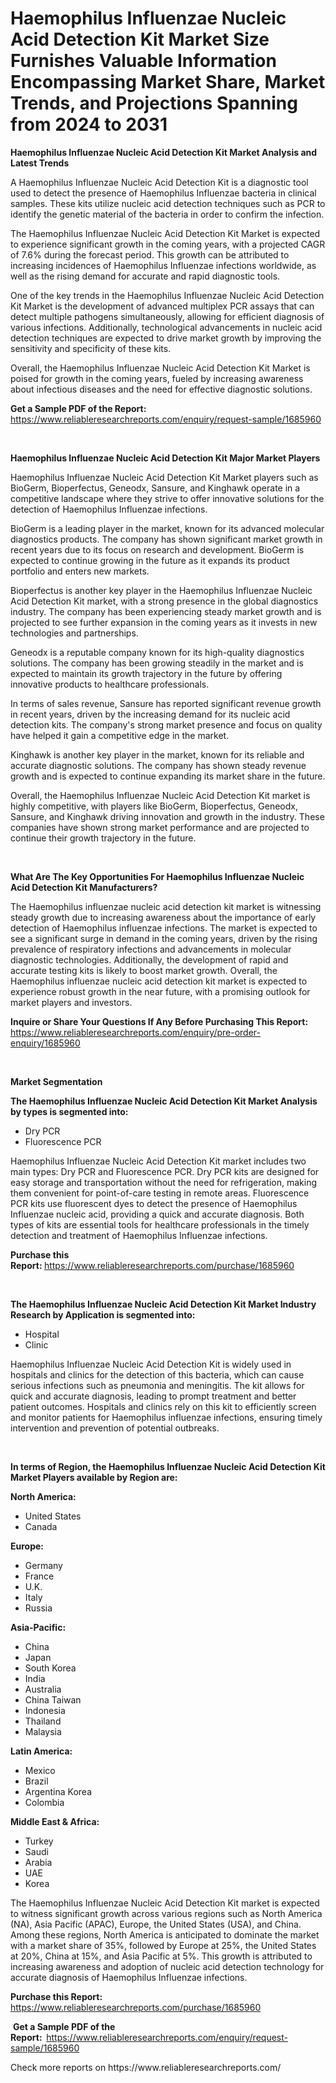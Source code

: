 <p><h1>Haemophilus Influenzae Nucleic Acid Detection Kit Market Size Furnishes Valuable Information Encompassing Market Share, Market Trends, and Projections Spanning from 2024 to 2031</h1></p><p><strong>Haemophilus Influenzae Nucleic Acid Detection Kit Market Analysis and Latest Trends</strong></p>
<p><p>A Haemophilus Influenzae Nucleic Acid Detection Kit is a diagnostic tool used to detect the presence of Haemophilus Influenzae bacteria in clinical samples. These kits utilize nucleic acid detection techniques such as PCR to identify the genetic material of the bacteria in order to confirm the infection.</p><p>The Haemophilus Influenzae Nucleic Acid Detection Kit Market is expected to experience significant growth in the coming years, with a projected CAGR of 7.6% during the forecast period. This growth can be attributed to increasing incidences of Haemophilus Influenzae infections worldwide, as well as the rising demand for accurate and rapid diagnostic tools.</p><p>One of the key trends in the Haemophilus Influenzae Nucleic Acid Detection Kit Market is the development of advanced multiplex PCR assays that can detect multiple pathogens simultaneously, allowing for efficient diagnosis of various infections. Additionally, technological advancements in nucleic acid detection techniques are expected to drive market growth by improving the sensitivity and specificity of these kits.</p><p>Overall, the Haemophilus Influenzae Nucleic Acid Detection Kit Market is poised for growth in the coming years, fueled by increasing awareness about infectious diseases and the need for effective diagnostic solutions.</p></p>
<p><strong>Get a Sample PDF of the Report:&nbsp;</strong> <a href="https://www.reliableresearchreports.com/enquiry/request-sample/1685960">https://www.reliableresearchreports.com/enquiry/request-sample/1685960</a></p>
<p>&nbsp;</p>
<p><strong>Haemophilus Influenzae Nucleic Acid Detection Kit Major Market Players</strong></p>
<p><p>Haemophilus Influenzae Nucleic Acid Detection Kit Market players such as BioGerm, Bioperfectus, Geneodx, Sansure, and Kinghawk operate in a competitive landscape where they strive to offer innovative solutions for the detection of Haemophilus Influenzae infections.</p><p>BioGerm is a leading player in the market, known for its advanced molecular diagnostics products. The company has shown significant market growth in recent years due to its focus on research and development. BioGerm is expected to continue growing in the future as it expands its product portfolio and enters new markets.</p><p>Bioperfectus is another key player in the Haemophilus Influenzae Nucleic Acid Detection Kit market, with a strong presence in the global diagnostics industry. The company has been experiencing steady market growth and is projected to see further expansion in the coming years as it invests in new technologies and partnerships.</p><p>Geneodx is a reputable company known for its high-quality diagnostics solutions. The company has been growing steadily in the market and is expected to maintain its growth trajectory in the future by offering innovative products to healthcare professionals.</p><p>In terms of sales revenue, Sansure has reported significant revenue growth in recent years, driven by the increasing demand for its nucleic acid detection kits. The company's strong market presence and focus on quality have helped it gain a competitive edge in the market.</p><p>Kinghawk is another key player in the market, known for its reliable and accurate diagnostic solutions. The company has shown steady revenue growth and is expected to continue expanding its market share in the future.</p><p>Overall, the Haemophilus Influenzae Nucleic Acid Detection Kit market is highly competitive, with players like BioGerm, Bioperfectus, Geneodx, Sansure, and Kinghawk driving innovation and growth in the industry. These companies have shown strong market performance and are projected to continue their growth trajectory in the future.</p></p>
<p>&nbsp;</p>
<p><strong>What Are The Key Opportunities For Haemophilus Influenzae Nucleic Acid Detection Kit Manufacturers?</strong></p>
<p><p>The Haemophilus influenzae nucleic acid detection kit market is witnessing steady growth due to increasing awareness about the importance of early detection of Haemophilus influenzae infections. The market is expected to see a significant surge in demand in the coming years, driven by the rising prevalence of respiratory infections and advancements in molecular diagnostic technologies. Additionally, the development of rapid and accurate testing kits is likely to boost market growth. Overall, the Haemophilus influenzae nucleic acid detection kit market is expected to experience robust growth in the near future, with a promising outlook for market players and investors.</p></p>
<p><strong>Inquire or Share Your Questions If Any Before Purchasing This Report:</strong> <a href="https://www.reliableresearchreports.com/enquiry/pre-order-enquiry/1685960">https://www.reliableresearchreports.com/enquiry/pre-order-enquiry/1685960</a></p>
<p>&nbsp;</p>
<p><strong>Market Segmentation</strong></p>
<p><strong>The Haemophilus Influenzae Nucleic Acid Detection Kit Market Analysis by types is segmented into:</strong></p>
<p><ul><li>Dry PCR</li><li>Fluorescence PCR</li></ul></p>
<p><p>Haemophilus Influenzae Nucleic Acid Detection Kit market includes two main types: Dry PCR and Fluorescence PCR. Dry PCR kits are designed for easy storage and transportation without the need for refrigeration, making them convenient for point-of-care testing in remote areas. Fluorescence PCR kits use fluorescent dyes to detect the presence of Haemophilus Influenzae nucleic acid, providing a quick and accurate diagnosis. Both types of kits are essential tools for healthcare professionals in the timely detection and treatment of Haemophilus Influenzae infections.</p></p>
<p><strong>Purchase this Report:&nbsp;</strong><a href="https://www.reliableresearchreports.com/purchase/1685960">https://www.reliableresearchreports.com/purchase/1685960</a></p>
<p>&nbsp;</p>
<p><strong>The Haemophilus Influenzae Nucleic Acid Detection Kit Market Industry Research by Application is segmented into:</strong></p>
<p><ul><li>Hospital</li><li>Clinic</li></ul></p>
<p><p>Haemophilus Influenzae Nucleic Acid Detection Kit is widely used in hospitals and clinics for the detection of this bacteria, which can cause serious infections such as pneumonia and meningitis. The kit allows for quick and accurate diagnosis, leading to prompt treatment and better patient outcomes. Hospitals and clinics rely on this kit to efficiently screen and monitor patients for Haemophilus influenzae infections, ensuring timely intervention and prevention of potential outbreaks.</p></p>
<p>&nbsp;</p>
<p><strong>In terms of Region, the Haemophilus Influenzae Nucleic Acid Detection Kit Market Players available by Region are:</strong></p>
<p>
    <p> <strong> North America: </strong>
        <ul>
            <li>United States</li>
            <li>Canada</li>
        </ul>
        </p> 
    <p> <strong> Europe: </strong>
        <ul>
            <li>Germany</li>
            <li>France</li>
            <li>U.K.</li>
            <li>Italy</li>
            <li>Russia</li>
        </ul>
        </p> 
    <p> <strong> Asia-Pacific: </strong>
        <ul>
            <li>China</li>
            <li>Japan</li>
            <li>South Korea</li>
            <li>India</li>
            <li>Australia</li>
            <li>China Taiwan</li>
            <li>Indonesia</li>
            <li>Thailand</li>
            <li>Malaysia</li>
        </ul>
        </p> 
    <p> <strong> Latin America: </strong>
        <ul>
            <li>Mexico</li>
            <li>Brazil</li>
            <li>Argentina Korea</li>
            <li>Colombia</li>
        </ul>
        </p> 
    <p> <strong> Middle East & Africa: </strong>
        <ul>
            <li>Turkey</li>
            <li>Saudi</li>
            <li>Arabia</li>
            <li>UAE</li>
            <li>Korea</li>
        </ul>
    </p>
    </p>
<p><p>The Haemophilus Influenzae Nucleic Acid Detection Kit market is expected to witness significant growth across various regions such as North America (NA), Asia Pacific (APAC), Europe, the United States (USA), and China. Among these regions, North America is anticipated to dominate the market with a market share of 35%, followed by Europe at 25%, the United States at 20%, China at 15%, and Asia Pacific at 5%. This growth is attributed to increasing awareness and adoption of nucleic acid detection technology for accurate diagnosis of Haemophilus Influenzae infections.</p></p>
<p><strong>Purchase this Report: </strong><a href="https://www.reliableresearchreports.com/purchase/1685960">https://www.reliableresearchreports.com/purchase/1685960</a></p>
<p>&nbsp;<strong>Get a Sample PDF of the Report:&nbsp;&nbsp;</strong><a href="https://www.reliableresearchreports.com/enquiry/request-sample/1685960">https://www.reliableresearchreports.com/enquiry/request-sample/1685960</a></p>
<p><strong></strong></p>
<p>Check more reports on https://www.reliableresearchreports.com/</p>
